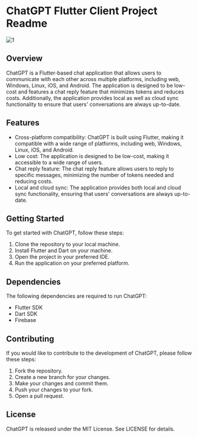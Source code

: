 # ChatGPT Flutter Client Project Readme
![1](https://user-images.githubusercontent.com/54329870/228063254-51ea3291-8a73-4864-8ad0-7ebb5282ae4e.png)
## Overview

ChatGPT is a Flutter-based chat application that allows users to communicate with each other across multiple platforms, including web, Windows, Linux, iOS, and Android. The application is designed to be low-cost and features a chat reply feature that minimizes tokens and reduces costs. Additionally, the application provides local as well as cloud sync functionality to ensure that users' conversations are always up-to-date.

## Features

- Cross-platform compatibility: ChatGPT is built using Flutter, making it compatible with a wide range of platforms, including web, Windows, Linux, iOS, and Android.
- Low cost: The application is designed to be low-cost, making it accessible to a wide range of users.
- Chat reply feature: The chat reply feature allows users to reply to specific messages, minimizing the number of tokens needed and reducing costs.
- Local and cloud sync: The application provides both local and cloud sync functionality, ensuring that users' conversations are always up-to-date.

## Getting Started

To get started with ChatGPT, follow these steps:

1. Clone the repository to your local machine.
2. Install Flutter and Dart on your machine.
3. Open the project in your preferred IDE.
4. Run the application on your preferred platform.

## Dependencies

The following dependencies are required to run ChatGPT:

- Flutter SDK
- Dart SDK
- Firebase

## Contributing

If you would like to contribute to the development of ChatGPT, please follow these steps:

1. Fork the repository.
2. Create a new branch for your changes.
3. Make your changes and commit them.
4. Push your changes to your fork.
5. Open a pull request.

## License

ChatGPT is released under the MIT License. See LICENSE for details.